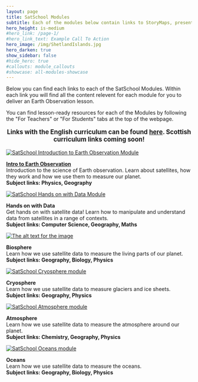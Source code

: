 ```yaml
---
layout: page
title: SatSchool Modules
subtitle: Each of the modules below contain links to StoryMaps, presentations, lesson plans, and activities
hero_height: is-medium
#hero_link: /page-1/
#hero_link_text: Example Call To Action
hero_image: /img/ShetlandIslands.jpg
hero_darken: true
show_sidebar: false
#hide_hero: true
#callouts: module_callouts
#showcase: all-modules-showcase
---
```


Below you can find each links to each of the SatSchool Modules. Within each link you will find all the content relevent for each module for you to deliver an Earth Observation lesson. 

You can find lesson-ready resources for each of the Modules by following the "For Teachers" or "For Students" tabs at the top of the webpage. 

<p style="text-align: center; font-size: larger; font-weight: bold;">Links with the English curriculum can be found <a href="/Modules/Curriculum">here</a>. Scottish curriculum links coming soon!
</p>
<div class="gallery">
  <!-- Gallery Item 1 -->
  <div class="gallery-item card">
    <a href="/Modules/Intro-to-EO/">
      <img src="/img/mod-logos/IntroToEO-07.png" alt="SatSchool Introduction to Earth Observation Module">
    </a>
    <div class="card-content">
      <p>
        <a href="/Modules/Intro-to-EO/"> <strong>Intro to Earth Observation</strong><br> </a>
        Introduction to the science of Earth observation. Learn about satellites, how they work and how we use them to measure our planet.<br>
        <strong>Subject links: Physics, Geography</strong>
      </p>
    </div>
  </div>

  <!-- Gallery Item 2 -->
  <div class="gallery-item card">
    <a href="/Modules/HandsOn/">
      <img src="/img/mod-logos/HandsOnWithData-07.png" alt="SatSchool Hands on with Data Module">
    </a>
    <div class="card-content">
      <p>
        <strong>Hands on with Data</strong><br>
        Get hands on with satellite data! Learn how to manipulate and understand data from satellites in a range of contexts.<br>
        <strong>Subject links: Computer Science, Geography, Maths</strong>
      </p>
    </div>
  </div>

  <!-- Gallery Item 3 -->
  <div class="gallery-item card">
    <a href="/Modules/Biosphere/">
      <img src="/img/mod-logos/Biosphere-07.png" alt="The alt text for the image">
    </a>
    <div class="card-content">
      <p>
        <strong>Biosphere</strong><br>
        Learn how we use satellite data to measure the living parts of our planet.<br>
        <strong>Subject links: Geography, Biology, Physics</strong>
      </p>
    </div>
  </div>

  <!-- Gallery Item 4 -->
  <div class="gallery-item card">
    <a href="/Modules/Cryosphere/">
      <img src="/img/mod-logos/Cryosphere-07.png" alt="SatSchool Cryosphere module">
    </a>
    <div class="card-content">
      <p>
        <strong>Cryosphere</strong><br>
        Learn how we use satellite data to measure glaciers and ice sheets.<br>
        <strong>Subject links: Geography, Physics</strong>
      </p>
    </div>
  </div>

  <!-- Gallery Item 5 -->
  <div class="gallery-item card">
    <a href="/Modules/Atmosphere/">
      <img src="/img/mod-logos/Atmosphere-07.png" alt="SatSchool Atmosphere module">
    </a>
    <div class="card-content">
      <p>
        <strong>Atmosphere</strong><br>
        Learn how we use satellite data to measure the atmosphere around our planet.<br>
        <strong>Subject links: Chemistry, Geography, Physics</strong>
      </p>
    </div>
  </div>

  <!-- Gallery Item 6 -->
  <div class="gallery-item card">
    <a href="/Modules/Oceans/">
      <img src="/img/mod-logos/Oceans-07.png" alt="SatSchool Oceans module">
    </a>
    <div class="card-content">
      <p>
        <strong>Oceans</strong><br>
        Learn how we use satellite data to measure the oceans.<br>
        <strong>Subject links: Geography, Biology, Physics</strong>
      </p>
    </div>
  </div>
</div>
